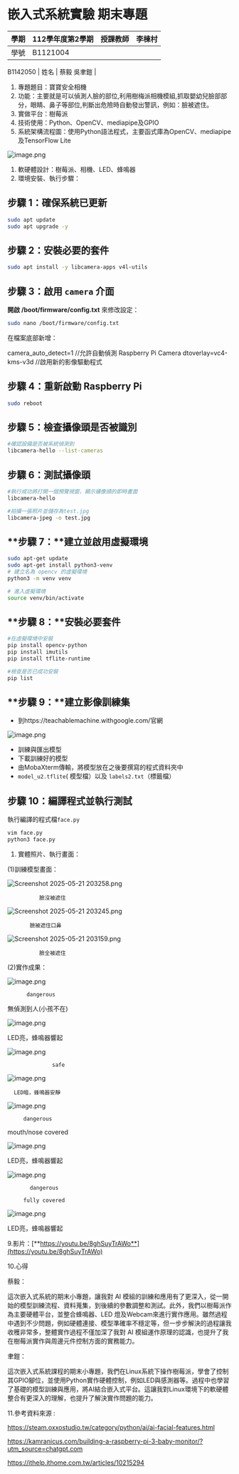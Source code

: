 # 嵌入式系統實驗 期末專題

| 學期 | 112學年度第2學期 | 授課教師 | 李棟村 |
| --- | --- | --- | --- |
| 學號 | B1121004
B1142050 
 | 姓名 | 蔡毅
吳聿鎧
 |
1. 專題題目：寶寶安全相機
2. 功能：主要就是可以偵測人臉的部位,利用樹梅派相機模組,抓取嬰幼兒臉部部分，眼睛、鼻子等部位,判斷出危險時自動發出警訊，例如：臉被遮住。
3. 實做平台：樹莓派
4. 技術使用：Python、OpenCV、mediapipe及GPIO
5. 系統架構流程圖：使用Python語法程式，主要函式庫為OpenCV、mediapipe及TensorFlow Lite

![image.png](attachment:db8684e7-841d-4b29-851e-44b0ecb11b9a:image.png)

1. 軟硬體設計：樹莓派、相機、LED、蜂鳴器
2. 環境安裝、執行步驟：

## **步驟 1：確保系統已更新**

```bash
sudo apt update 
sudo apt upgrade -y
```

## **步驟 2：安裝必要的套件**

```bash
sudo apt install -y libcamera-apps v4l-utils
```

## **步驟 3：啟用 `camera` 介面**

**開啟 /boot/firmware/config.txt** 來修改設定：

```bash
sudo nano /boot/firmware/config.txt
```

在檔案底部新增：

camera_auto_detect=1  //允許自動偵測 Raspberry Pi Camera
dtoverlay=vc4-kms-v3d  //啟用新的影像驅動程式

## **步驟 4：重新啟動 Raspberry Pi**

```bash
sudo reboot
```

## **步驟 5：檢查攝像頭是否被識別**

```bash
#確認設備是否被系統偵測到
libcamera-hello --list-cameras
```

## **步驟 6：測試攝像頭**

```bash
#執行成功將打開一個預覽視窗，顯示攝像頭的即時畫面
libcamera-hello
```

```bash
#拍攝一張照片並儲存為test.jpg
libcamera-jpeg -o test.jpg
```

## **步驟 7：**建立並啟用虛擬環境

```bash
sudo apt-get update
sudo apt-get install python3-venv
# 建立名為 opencv 的虛擬環境
python3 -m venv venv

# 進入虛擬環境
source venv/bin/activate
```

## **步驟 8：**安裝必要套件

```bash
#在虛擬環境中安裝
pip install opencv-python
pip install imutils
pip install tflite-runtime

#檢查是否已成功安裝
pip list
```

## **步驟 9：**建立影像訓練集

- 到https://teachablemachine.withgoogle.com/官網

![image.png](attachment:d648deb5-2c17-4091-84fb-d0f7d44a571b:image.png)

- 訓練與匯出模型
- 下載訓練好的模型
- 由MobaXterm傳輸，將模型放在之後要撰寫的程式資料夾中
- `model_u2.tflite`( 模型檔）以及 `labels2.txt`（標籤檔）

## **步驟 10：編譯程式並**執行測試

執行編譯的程式檔`face.py` 

```bash
vim face.py
python3 face.py
```

1. 實體照片、執行畫面：

(1)訓練模型畫面：

![Screenshot 2025-05-21 203258.png](attachment:3f206146-42ce-481d-8193-0c15a5dcb508:Screenshot_2025-05-21_203258.png)

              臉沒被遮住

![Screenshot 2025-05-21 203245.png](attachment:fa6f9204-9068-4967-8622-0f5ca4be74cc:Screenshot_2025-05-21_203245.png)

           臉被遮住口鼻

![Screenshot 2025-05-21 203159.png](attachment:95b258eb-6cf9-421b-a5a8-d35694df559a:6076a041-43db-4990-ad40-1da397369c4c.png)

              臉全被遮住

(2)實作成果：

![image.png](attachment:4b831c5b-5eb0-4f4d-9a83-0a37873dd6d1:e43e0be2-763d-4dcd-8b12-cb0b1a95029b.png)

          dangerous

  無偵測到人(小孩不在)

![image.png](attachment:c375c835-c622-4b29-8cdd-d9564fbfb031:image.png)

   LED亮，蜂鳴器響起

![image.png](attachment:40c55a45-197f-4f20-a774-f8ca8e6025e5:image.png)

                  safe

![image.png](attachment:b6674654-caec-4af6-b1dd-37c5a9ef1857:image.png)

      LED暗，蜂鳴器安靜

![image.png](attachment:62b6635e-1f08-44c4-9412-fac48d579a89:image.png)

         dangerous

   mouth/nose covered

![image.png](attachment:b4fcbed0-ad6f-40f6-b88f-25955e544a99:image.png)

   LED亮，蜂鳴器響起

![image.png](attachment:7453b183-6717-4b81-8f50-8ffb0811de4c:image.png)

           dangerous

         fully covered

![image.png](attachment:b4fcbed0-ad6f-40f6-b88f-25955e544a99:image.png)

   LED亮，蜂鳴器響起

9.影片：[**https://youtu.be/8ghSuyTrAWo**](https://youtu.be/8ghSuyTrAWo)

10.心得

蔡毅：

這次嵌入式系統的期末小專題，讓我對 AI 模組的訓練和應用有了更深入，從一開始的模型訓練流程、資料蒐集，到後續的參數調整和測試。此外，我們以樹莓派作為主要硬體平台，並整合蜂鳴器、LED 燈及Webcam來進行實作應用。雖然過程中遇到不少問題，例如硬體連接、模型準確率不穩定等，但一步步解決的過程讓我收穫非常多，整體實作過程不僅加深了我對 AI 模組運作原理的認識，也提升了我在樹莓派實作與周邊元件控制方面的實務能力。

聿鎧：

這次嵌入式系統課程的期末小專題，我們在Linux系統下操作樹莓派，學會了控制其GPIO腳位，並使用Python實作硬體控制，例如LED與感測器等。過程中也學習了基礎的模型訓練與應用，將AI結合嵌入式平台。這讓我對Linux環境下的軟硬體整合有更深入的理解，也提升了解決實作問題的能力。

11.參考資料來源 :

https://steam.oxxostudio.tw/category/python/ai/ai-facial-features.html

https://kamranicus.com/building-a-raspberry-pi-3-baby-monitor/?utm_source=chatgpt.com

https://ithelp.ithome.com.tw/articles/10215294
